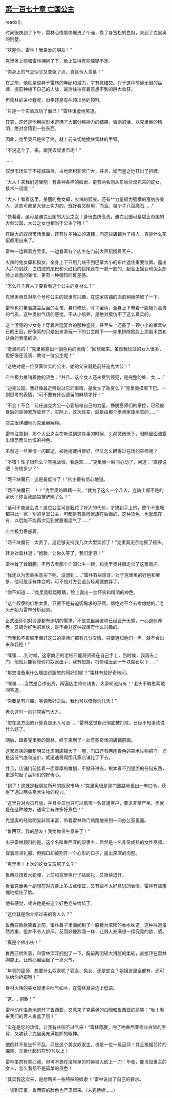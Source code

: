 ## [第一百七十章 亡国公主](https://www.xxbiquge.com/11_11222/8797684.html)
readx();

  时间很快到了下午，雷林心情愉快地洗了个澡，换了身宽松的白袍，来到了克里奥的别墅。

  “欢迎你，雷林！我亲爱的朋友！”

  克里奥上前和雷林拥抱了下，脸上显得有些惊疑不定。

  “你身上的气息似乎又变强了点，真是令人羡慕！”

  在之前，他就是惊异于雷林的年纪和潜力，才有意结交。对于这种前途无限的巫师，提前种植下自己的人脉，最后往往有着意想不到的巨大收获。

  但雷林的进步程度，似乎还是有些超出他的预料。

  “只是一个实验成功了而已！”雷林谦虚地笑道。

  其实，这还是他用拟形术遮掩了大部分精神力的结果，否则的话，以克里奥的精明，绝对会猜到一些东西。

  因此，克里奥只是笑了笑，就上前亲切地挽住雷林的手臂。

  “不说这个了，来，跟我去奴隶市场！”

  ……

  奴隶市场位于不夜城四层，占地面积非常广大，并且，堂而皇之地打出了招牌。

  “大人！来我们这里吧！有各种各样的奴隶，更有两名刚从东岭沙漠抓来的蛇女，技术一流哦！”

  “大人！看看这里，美丽的兔女郎，火辣的狐族。还有**力量极为强横的戛纳族美人，这些可都是大骑士实力的。既好看又耐用，而且。每个才八百魔石……”

  “快看看，这可是迪克公国的大公之女！身份血统高贵，迪克公国可是堪比帝国的大型公国，大公之女也相当于公主了哦！”

  在巨大的奴隶市场里面，还有许多独立的店铺，而这些店铺为了招人，真是什么花招都用出来了。

  雷林一边跟着克里奥，一边看着各个店主在门前大声招揽着客户。

  火辣的兔女郎和狐女，全身上下只用几块不到巴掌大小的布片遮住重要位置。露出大片的肌肤，白绒绒的尾巴和火红色的狐尾还在一翘一翘的，配合上狐女和兔女郎脸上娇羞的表情，更有一种强烈的反差感。

  “怎么样？客人？要看看这个公主的身材么？”

  克里奥明显对那个号称公主的奴隶有兴趣，在这家店铺的面前稍微停留了一下。

  雷林也打量着店主后面的女孩，身材修长，眸子金色，全身上下带着一股极为高贵的气质，这种类似气场的感觉。不从小培养，是绝对模仿不了这么真实的。

  这个漂亮的少女身上穿着宫廷宴会的那种盛装，甚至头上还戴了一顶小小的镶着钻石的王冠，好像真的只是出来游玩一下的公主殿下——如果排除她脸上那副木然和认命的表情的话。

  “挺漂亮的！”克里奥露出一副色色的表情：“回想起来。虽然我玩过的女人很多，但好像还没调、教过一位公主呢！”

  “这绝对是一位货真价实的公主，她的父亲就是前任迪克大公！”

  店主极力推销着他的货色：“并且。这个女人还未受到侵犯，是完整的处、女……”

  “迪克公国。我好像最近听说过它的事情，是发生了政变么？”克里奥摸着下巴。一副思考的表情，“可不要有什么遗留的麻烦才好！”

  “不会！不会！前任迪克大公一心要培植自己的力量，挣脱巫师们的掌控，已经被身后的巫师家族放弃了，实际上，这次政变，就是由那个巫师家族示意的……”

  店主很详细地为克里奥解释。

  雷林注意到，那个大公之女在听说到这件事的时候，头颅微微低下，眼睛里面流露出惊恐而又仇恨的神色。

  虽然这一丝表情一闪即逝，被她掩藏得很好，但又怎么瞒得过在场的巫师呢？

  “不错！性子很烈么？有挑战性，我喜欢……”克里奥一瞬间心动了，问道：“直接说吧！价格多少？”

  “两千块魔石！这是最低价了！”店主很有信心地道。

  “两千块魔石！！！”克里奥的眼睛一突，“就为了这么一个凡人，连骑士都不是的家伙？你当我脑袋被驴踢了么？”

  “话可不能这么说！这位公主可是我花了好大的代价，才搞到手上的，整个不夜城都只此一家！别的皇室公主，可都是有巫师家族在后面的，这种货色，也就现在有，以后能不能再次见到就要看运气了……”

  店主极力蛊惑着。

  “两千块魔石！太贵了，这足够支持我几次大型实验了！”克里奥无奈地摇了摇头。

  转身对雷林道：“抱歉，让你久等了，我们走吧！”

  雷林耸了耸肩膀，不再去看那个亡国公主一眼，和克里奥并肩走出了这家商店。

  “我还以为您会执意买下呢，没想到……”雷林有些惊讶，对于克里奥的好色和奢侈，他可是深有体会的，可不信对方会这么轻易就放弃了。

  “你不知道……”克里奥眨眨眼睛，脸上露出一丝坏笑和精明的神色。

  “这个奴隶的价格太贵，只要不是有迫切需求的巫师，都绝对不会去考虑她的。”老头开始为雷林分析起来。

  正式巫师们对资源都有迫切的需求，不是克里奥这种已经晋升无望，一心退休养老，又极为好色的家伙，是不会对这种奴隶有什么兴趣的。

  “而我和不夜城里面好这口的巫师们都有几分交情，只要通知他们一声，就不会出来和我抢！”

  “嘿嘿……到时候，这家商店的老板只能将货砸在自己手上，到时候，我再去上门，他就只能将降价将奴隶出手，我有把握，将价格压到一千块魔石以下……”

  “那您准备用什么理由说服您的同好们呢？”雷林有些好奇地问。

  “嘿嘿……当然是合作出资，再逼店主降价销售，大家轮流持有！”老头不暇思索地回答道。

  “你要是有兴趣，等调教好之后，我也可以借你玩几天！”

  老头这时一向非常客气大方。

  “您在这方面的计算真是无人可及……”雷林感觉自己彻底被打败，已经不知道该说什么好了。

  随后，跟着克里奥的雷林，终于来到了一处有些奇怪的店铺前面。

  这家商店的面积明显比周围店铺大了一圈，门口还有两座青色的巫术生物把守，光是这份气度和造价，就迅速将周围几家店铺比了下去。

  并且，店铺门前挂着一面厚厚的帷幔，不掀开进去，根本看不到里面的任何东西，更是勾起了巫师们的好奇心。

  “到了！这就是我朋友所开的奴隶市场！”克里奥很是熟门熟路地报出一串口令，获得了通过两头巫术生物的权力。

  “这里只对会员开放，并且会员也只可以携带一名普通客户，要求非常严格，但就是在这种地方，通常会有许多好货色！”

  克里奥的经验明显非常丰富，带着雷林熟门熟路地来到一间办公室里面。

  “鲁西亚，我的朋友！我给你带生意来了！”

  出乎雷林预料的是，这个名叫鲁西亚的奴隶主，居然是一名非常成熟的女性巫师。

  穿着高领礼服，但胸口却被割开一个心形的口子，露出深深的沟壑。

  “克里奥！上次的蛇女又玩腻了么？”

  鲁西亚扭着水蛇腰，上前和克里奥行了贴面礼，又很快退开。

  看着克里奥一副想在对方身上多占点便宜，又有些不太好意思的表情，雷林有些羞愧地捂住了脸。

  他有感觉，或许他是被这个好色老头给坑了。

  “这位就是你介绍过来的客人么？”

  鲁西亚款款笑着上前，雷林鼻子里面闻到了一股极为浓郁的香水味道，这种味道虽然浓重，但并不令人排斥，反而好像烈酒一样，让男人充满想一探究竟的欲、望。

  “真是个帅小伙！”

  鲁西亚娇笑着，和雷林深深拥抱了一下，胸前两团硕大滑腻的柔软，直接顶在雷林胸膛上，让他心里面起了一点火气。

  “年青的巫师，想要什么奴隶呢？狐女、兔女、还是蛇女？姐姐这里全都有，还可以给你折扣哦！”

  身材火辣的美女奴隶主吐气如兰，在雷林耳朵边上低语。

  “这……抱歉！”

  雷林动作温柔地退开了鲁西亚，又惹来了克莱奥的白眼和鲁西亚的娇笑：“呦！看来我们的客人害羞了哦！”

  “实在是您的热情，让我有些喘不过气来！”雷林弯腰，吻了吻鲁西亚修长白皙的手背，又收获了克里奥充满嫉妒的眼神。

  他倒并不是坐怀不乱，只是这个美女奴隶主，也是一位一级巫师！并且根据芯片的探测，元素化起码在50%以上！

  雷林虽然有些心动，但可不想在滚床单的时候被人砍上一刀！毕竟，能当奴隶主的女人，怎么看都不是简单的货色！

  “其实我这次来，是想购买一些特殊的奴隶！”雷林说出了自己的要求。

  一谈到正事，鲁西亚的脸色也严肃起来。(未完待续……)
